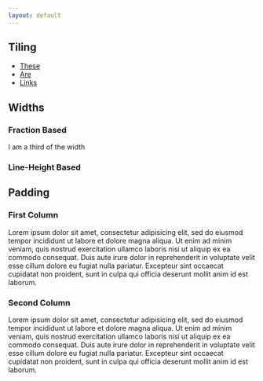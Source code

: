 ```yaml
---
layout: default
---
```


## Tiling

<div class="cs-1">
	<ul class="tiles-justify">
		<li class="tile">
			<a href="#">
				These
			</a>
		</li>
		<li class="tile">
			<a href="#">
				Are
			</a>
		</li>
		<li class="tile">
			<a href="#">
				Links
			</a>
		</li>
	</ul>
</div>

## Widths

### Fraction Based

<div>
	<div class="w-1-3 cs-2">
		I am a third of the width
	</div>
</div>

### Line-Height Based

## Padding

<div>
	<div class="cs-1 tile w-1-2 pad-md">
		<h3>First Column</h3>
		<p>
			Lorem ipsum dolor sit amet, consectetur adipisicing elit, sed do eiusmod
			tempor incididunt ut labore et dolore magna aliqua. Ut enim ad minim veniam,
			quis nostrud exercitation ullamco laboris nisi ut aliquip ex ea commodo
			consequat. Duis aute irure dolor in reprehenderit in voluptate velit esse
			cillum dolore eu fugiat nulla pariatur. Excepteur sint occaecat cupidatat non
			proident, sunt in culpa qui officia deserunt mollit anim id est laborum.
		</p>
	</div
	><div class="cs-2 tile w-1-2 pad-md">
		<h3>Second Column</h3>
		<p>
			Lorem ipsum dolor sit amet, consectetur adipisicing elit, sed do eiusmod
			tempor incididunt ut labore et dolore magna aliqua. Ut enim ad minim veniam,
			quis nostrud exercitation ullamco laboris nisi ut aliquip ex ea commodo
			consequat. Duis aute irure dolor in reprehenderit in voluptate velit esse
			cillum dolore eu fugiat nulla pariatur. Excepteur sint occaecat cupidatat non
			proident, sunt in culpa qui officia deserunt mollit anim id est laborum.
		</p>
	</div>
</div>